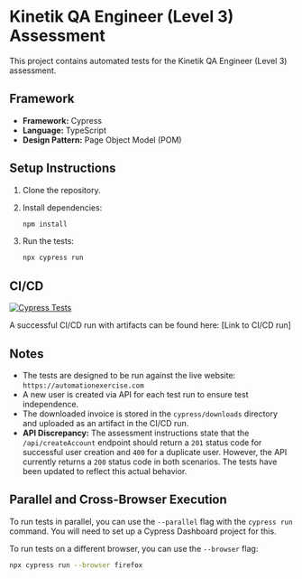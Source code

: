 # Kinetik QA Engineer (Level 3) Assessment

This project contains automated tests for the Kinetik QA Engineer (Level 3) assessment.

## Framework

*   **Framework:** Cypress
*   **Language:** TypeScript
*   **Design Pattern:** Page Object Model (POM)

## Setup Instructions

1.  Clone the repository.
2.  Install dependencies:

    ```bash
    npm install
    ```

3.  Run the tests:

    ```bash
    npx cypress run
    ```

## CI/CD

[![Cypress Tests](https://github.com/<your-github-username>/<your-repo-name>/actions/workflows/playwright.yml/badge.svg)](https://github.com/<your-github-username>/<your-repo-name>/actions/workflows/playwright.yml)

A successful CI/CD run with artifacts can be found here: [Link to CI/CD run]

## Notes

*   The tests are designed to be run against the live website: `https://automationexercise.com`
*   A new user is created via API for each test run to ensure test independence.
*   The downloaded invoice is stored in the `cypress/downloads` directory and uploaded as an artifact in the CI/CD run.
*   **API Discrepancy:** The assessment instructions state that the `/api/createAccount` endpoint should return a `201` status code for successful user creation and `400` for a duplicate user. However, the API currently returns a `200` status code in both scenarios. The tests have been updated to reflect this actual behavior.

## Parallel and Cross-Browser Execution

To run tests in parallel, you can use the `--parallel` flag with the `cypress run` command. You will need to set up a Cypress Dashboard project for this.

To run tests on a different browser, you can use the `--browser` flag:

```bash
npx cypress run --browser firefox
```

